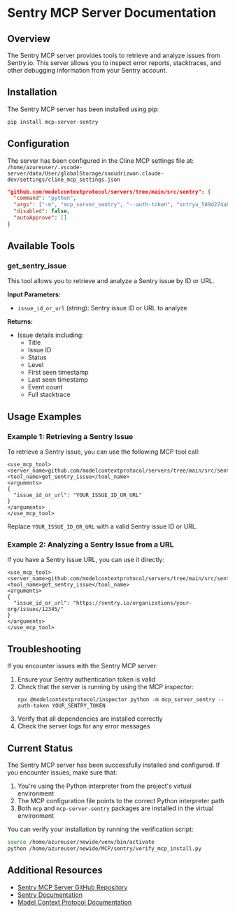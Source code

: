 # Sentry MCP Server Documentation

## Overview

The Sentry MCP server provides tools to retrieve and analyze issues from Sentry.io. This server allows you to inspect error reports, stacktraces, and other debugging information from your Sentry account.

## Installation

The Sentry MCP server has been installed using pip:

```bash
pip install mcp-server-sentry
```

## Configuration

The server has been configured in the Cline MCP settings file at:
`/home/azureuser/.vscode-server/data/User/globalStorage/saoudrizwan.claude-dev/settings/cline_mcp_settings.json`

```json
"github.com/modelcontextprotocol/servers/tree/main/src/sentry": {
  "command": "python",
  "args": ["-m", "mcp_server_sentry", "--auth-token", "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"],
  "disabled": false,
  "autoApprove": []
}
```

## Available Tools

### get_sentry_issue

This tool allows you to retrieve and analyze a Sentry issue by ID or URL.

**Input Parameters:**
- `issue_id_or_url` (string): Sentry issue ID or URL to analyze

**Returns:**
- Issue details including:
  - Title
  - Issue ID
  - Status
  - Level
  - First seen timestamp
  - Last seen timestamp
  - Event count
  - Full stacktrace

## Usage Examples

### Example 1: Retrieving a Sentry Issue

To retrieve a Sentry issue, you can use the following MCP tool call:

```
<use_mcp_tool>
<server_name>github.com/modelcontextprotocol/servers/tree/main/src/sentry</server_name>
<tool_name>get_sentry_issue</tool_name>
<arguments>
{
  "issue_id_or_url": "YOUR_ISSUE_ID_OR_URL"
}
</arguments>
</use_mcp_tool>
```

Replace `YOUR_ISSUE_ID_OR_URL` with a valid Sentry issue ID or URL.

### Example 2: Analyzing a Sentry Issue from a URL

If you have a Sentry issue URL, you can use it directly:

```
<use_mcp_tool>
<server_name>github.com/modelcontextprotocol/servers/tree/main/src/sentry</server_name>
<tool_name>get_sentry_issue</tool_name>
<arguments>
{
  "issue_id_or_url": "https://sentry.io/organizations/your-org/issues/12345/"
}
</arguments>
</use_mcp_tool>
```

## Troubleshooting

If you encounter issues with the Sentry MCP server:

1. Ensure your Sentry authentication token is valid
2. Check that the server is running by using the MCP inspector:
   ```
   npx @modelcontextprotocol/inspector python -m mcp_server_sentry --auth-token YOUR_SENTRY_TOKEN
   ```
3. Verify that all dependencies are installed correctly
4. Check the server logs for any error messages

## Current Status

The Sentry MCP server has been successfully installed and configured. If you encounter issues, make sure that:

1. You're using the Python interpreter from the project's virtual environment
2. The MCP configuration file points to the correct Python interpreter path
3. Both `mcp` and `mcp-server-sentry` packages are installed in the virtual environment

You can verify your installation by running the verification script:
```bash
source /home/azureuser/newide/venv/bin/activate
python /home/azureuser/newide/MCP/sentry/verify_mcp_install.py
```

## Additional Resources

- [Sentry MCP Server GitHub Repository](https://github.com/modelcontextprotocol/servers/tree/main/src/sentry)
- [Sentry Documentation](https://docs.sentry.io/)
- [Model Context Protocol Documentation](https://modelcontextprotocol.github.io/)
